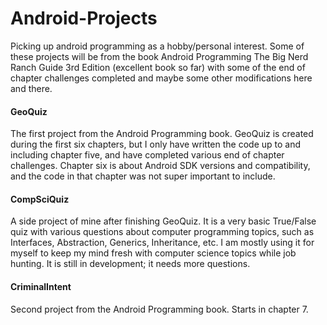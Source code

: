 # Android-Projects
Picking up android programming as a hobby/personal interest. Some of these projects will be from the book Android Programming The Big Nerd Ranch Guide 3rd Edition (excellent book so far) with some of the end of chapter challenges completed and maybe some other modifications here and there. 

#### GeoQuiz
The first project from the Android Programming book. GeoQuiz is created during the first six chapters, but I only have written the code up to and including chapter five,
and have completed various end of chapter challenges. Chapter six is about Android SDK versions and compatibility, and the code in that chapter was not super important to include.

#### CompSciQuiz
A side project of mine after finishing GeoQuiz. It is a very basic True/False quiz with various questions about computer programming topics, such as Interfaces, Abstraction, Generics,
Inheritance, etc. I am mostly using it for myself to keep my mind fresh with computer science topics while job hunting. It is still in development; it needs more questions.  

#### CriminalIntent
Second project from the Android Programming book. Starts in chapter 7. 
